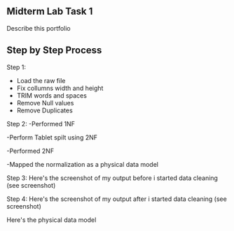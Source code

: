 ## Midterm Lab Task 1
Describe this portfolio

## Step by Step Process
Step 1:
- Load the raw file
- Fix collumns width and height
- TRIM words and spaces
- Remove Null values
- Remove Duplicates

Step 2:
-Performed 1NF

-Perform Tablet spilt using 2NF

-Performed 2NF

-Mapped the normalization as a physical data model


Step 3: Here's the screenshot of my output before i started data cleaning (see screenshot)


Step 4: Here's the screenshot of my output after i started data cleaning (see screenshot)



Here's the physical data model
